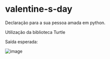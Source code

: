 # valentine-s-day
Declaração para a sua pessoa amada em python.

Utilização da biblioteca Turtle

Saída esperada:


![image](https://user-images.githubusercontent.com/87040140/173237653-391523ac-570f-4fe1-8f1a-0afbdb1fe7e8.png)
